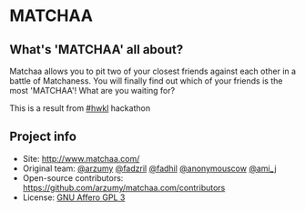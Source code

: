 # MATCHAA

What's 'MATCHAA' all about?
------------
Matchaa allows you to pit two of your closest friends against each other in a battle of Matchaness. You will finally find out which of your friends is the most 'MATCHAA'! What are you waiting for?

This is a result from [#hwkl](http://hack.weekend.my/2011/08/01/programmers-turn-life-into-a-game-at-hackweekend/) hackathon 

Project info
------------

- Site: <http://www.matchaa.com/>
- Original team: [@arzumy](https://twitter.com/arzumy) [@fadzril](https://twitter.com/fadzril) [@fadhil](https://twitter.com/fadhil) [@anonymouscow](https://twitter.com/anonymouscow) [@ami_j](https://twitter.com/ami_j) 
- Open-source contributors: <https://github.com/arzumy/matchaa.com/contributors>
- License: [GNU Affero GPL 3](http://www.gnu.org/licenses/agpl-3.0.html)


